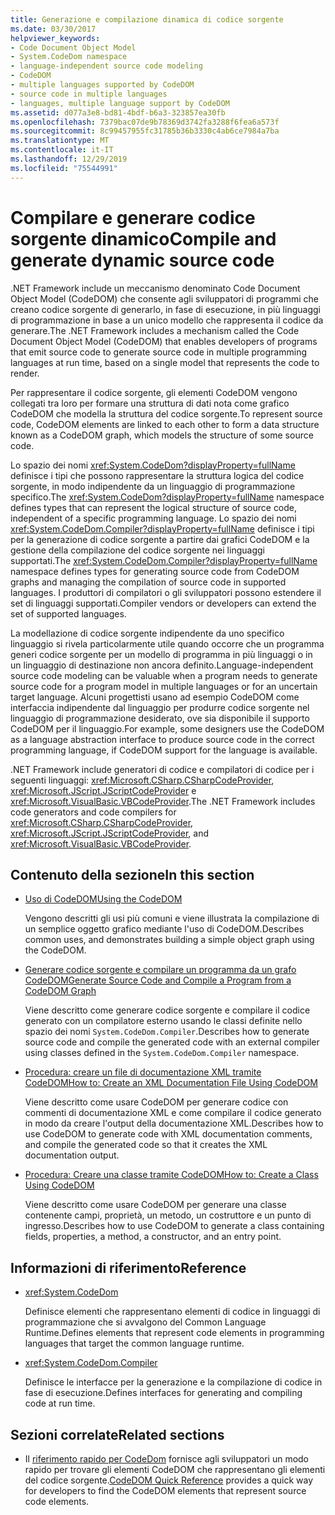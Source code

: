 ```yaml
---
title: Generazione e compilazione dinamica di codice sorgente
ms.date: 03/30/2017
helpviewer_keywords:
- Code Document Object Model
- System.CodeDom namespace
- language-independent source code modeling
- CodeDOM
- multiple languages supported by CodeDOM
- source code in multiple languages
- languages, multiple language support by CodeDOM
ms.assetid: d077a3e8-bd81-4bdf-b6a3-323857ea30fb
ms.openlocfilehash: 7379bac07de9b78369d3742fa3288f6fea6a573f
ms.sourcegitcommit: 8c99457955fc31785b36b3330c4ab6ce7984a7ba
ms.translationtype: MT
ms.contentlocale: it-IT
ms.lasthandoff: 12/29/2019
ms.locfileid: "75544991"
---
```

# <a name="compile-and-generate-dynamic-source-code"></a><span data-ttu-id="64db9-102">Compilare e generare codice sorgente dinamico</span><span class="sxs-lookup"><span data-stu-id="64db9-102">Compile and generate dynamic source code</span></span>

<span data-ttu-id="64db9-103">.NET Framework include un meccanismo denominato Code Document Object Model (CodeDOM) che consente agli sviluppatori di programmi che creano codice sorgente di generarlo, in fase di esecuzione, in più linguaggi di programmazione in base a un unico modello che rappresenta il codice da generare.</span><span class="sxs-lookup"><span data-stu-id="64db9-103">The .NET Framework includes a mechanism called the Code Document Object Model (CodeDOM) that enables developers of programs that emit source code to generate source code in multiple programming languages at run time, based on a single model that represents the code to render.</span></span>  
  
<span data-ttu-id="64db9-104">Per rappresentare il codice sorgente, gli elementi CodeDOM vengono collegati tra loro per formare una struttura di dati nota come grafico CodeDOM che modella la struttura del codice sorgente.</span><span class="sxs-lookup"><span data-stu-id="64db9-104">To represent source code, CodeDOM elements are linked to each other to form a data structure known as a CodeDOM graph, which models the structure of some source code.</span></span>  
  
<span data-ttu-id="64db9-105">Lo spazio dei nomi <xref:System.CodeDom?displayProperty=fullName> definisce i tipi che possono rappresentare la struttura logica del codice sorgente, in modo indipendente da un linguaggio di programmazione specifico.</span><span class="sxs-lookup"><span data-stu-id="64db9-105">The <xref:System.CodeDom?displayProperty=fullName> namespace defines types that can represent the logical structure of source code, independent of a specific programming language.</span></span> <span data-ttu-id="64db9-106">Lo spazio dei nomi <xref:System.CodeDom.Compiler?displayProperty=fullName> definisce i tipi per la generazione di codice sorgente a partire dai grafici CodeDOM e la gestione della compilazione del codice sorgente nei linguaggi supportati.</span><span class="sxs-lookup"><span data-stu-id="64db9-106">The <xref:System.CodeDom.Compiler?displayProperty=fullName> namespace defines types for generating source code from CodeDOM graphs and managing the compilation of source code in supported languages.</span></span> <span data-ttu-id="64db9-107">I produttori di compilatori o gli sviluppatori possono estendere il set di linguaggi supportati.</span><span class="sxs-lookup"><span data-stu-id="64db9-107">Compiler vendors or developers can extend the set of supported languages.</span></span>  
  
<span data-ttu-id="64db9-108">La modellazione di codice sorgente indipendente da uno specifico linguaggio si rivela particolarmente utile quando occorre che un programma generi codice sorgente per un modello di programma in più linguaggi o in un linguaggio di destinazione non ancora definito.</span><span class="sxs-lookup"><span data-stu-id="64db9-108">Language-independent source code modeling can be valuable when a program needs to generate source code for a program model in multiple languages or for an uncertain target language.</span></span> <span data-ttu-id="64db9-109">Alcuni progettisti usano ad esempio CodeDOM come interfaccia indipendente dal linguaggio per produrre codice sorgente nel linguaggio di programmazione desiderato, ove sia disponibile il supporto CodeDOM per il linguaggio.</span><span class="sxs-lookup"><span data-stu-id="64db9-109">For example, some designers use the CodeDOM as a language abstraction interface to produce source code in the correct programming language, if CodeDOM support for the language is available.</span></span>  
  
<span data-ttu-id="64db9-110">.NET Framework include generatori di codice e compilatori di codice per i seguenti linguaggi: <xref:Microsoft.CSharp.CSharpCodeProvider>, <xref:Microsoft.JScript.JScriptCodeProvider> e <xref:Microsoft.VisualBasic.VBCodeProvider>.</span><span class="sxs-lookup"><span data-stu-id="64db9-110">The .NET Framework includes code generators and code compilers for <xref:Microsoft.CSharp.CSharpCodeProvider>, <xref:Microsoft.JScript.JScriptCodeProvider>, and <xref:Microsoft.VisualBasic.VBCodeProvider>.</span></span>  
  
## <a name="in-this-section"></a><span data-ttu-id="64db9-111">Contenuto della sezione</span><span class="sxs-lookup"><span data-stu-id="64db9-111">In this section</span></span>

- [<span data-ttu-id="64db9-112">Uso di CodeDOM</span><span class="sxs-lookup"><span data-stu-id="64db9-112">Using the CodeDOM</span></span>](using-the-codedom.md)

  <span data-ttu-id="64db9-113">Vengono descritti gli usi più comuni e viene illustrata la compilazione di un semplice oggetto grafico mediante l'uso di CodeDOM.</span><span class="sxs-lookup"><span data-stu-id="64db9-113">Describes common uses, and demonstrates building a simple object graph using the CodeDOM.</span></span>  
  
- [<span data-ttu-id="64db9-114">Generare codice sorgente e compilare un programma da un grafo CodeDOM</span><span class="sxs-lookup"><span data-stu-id="64db9-114">Generate Source Code and Compile a Program from a CodeDOM Graph</span></span>](generating-and-compiling-source-code-from-a-codedom-graph.md)  

  <span data-ttu-id="64db9-115">Viene descritto come generare codice sorgente e compilare il codice generato con un compilatore esterno usando le classi definite nello spazio dei nomi `System.CodeDom.Compiler`.</span><span class="sxs-lookup"><span data-stu-id="64db9-115">Describes how to generate source code and compile the generated code with an external compiler using classes defined in the `System.CodeDom.Compiler` namespace.</span></span>  
  
- [<span data-ttu-id="64db9-116">Procedura: creare un file di documentazione XML tramite CodeDOM</span><span class="sxs-lookup"><span data-stu-id="64db9-116">How to: Create an XML Documentation File Using CodeDOM</span></span>](how-to-create-an-xml-documentation-file-using-codedom.md)  

  <span data-ttu-id="64db9-117">Viene descritto come usare CodeDOM per generare codice con commenti di documentazione XML e come compilare il codice generato in modo da creare l'output della documentazione XML.</span><span class="sxs-lookup"><span data-stu-id="64db9-117">Describes how to use CodeDOM to generate code with XML documentation comments, and compile the generated code so that it creates the XML documentation output.</span></span>  
  
- [<span data-ttu-id="64db9-118">Procedura: Creare una classe tramite CodeDOM</span><span class="sxs-lookup"><span data-stu-id="64db9-118">How to: Create a Class Using CodeDOM</span></span>](how-to-create-a-class-using-codedom.md)  

  <span data-ttu-id="64db9-119">Viene descritto come usare CodeDOM per generare una classe contenente campi, proprietà, un metodo, un costruttore e un punto di ingresso.</span><span class="sxs-lookup"><span data-stu-id="64db9-119">Describes how to use CodeDOM to generate a class containing fields, properties, a method, a constructor, and an entry point.</span></span>  
  
## <a name="reference"></a><span data-ttu-id="64db9-120">Informazioni di riferimento</span><span class="sxs-lookup"><span data-stu-id="64db9-120">Reference</span></span>  

- <xref:System.CodeDom>  

  <span data-ttu-id="64db9-121">Definisce elementi che rappresentano elementi di codice in linguaggi di programmazione che si avvalgono del Common Language Runtime.</span><span class="sxs-lookup"><span data-stu-id="64db9-121">Defines elements that represent code elements in programming languages that target the common language runtime.</span></span>  
  
- <xref:System.CodeDom.Compiler>  

  <span data-ttu-id="64db9-122">Definisce le interfacce per la generazione e la compilazione di codice in fase di esecuzione.</span><span class="sxs-lookup"><span data-stu-id="64db9-122">Defines interfaces for generating and compiling code at run time.</span></span>  
  
## <a name="related-sections"></a><span data-ttu-id="64db9-123">Sezioni correlate</span><span class="sxs-lookup"><span data-stu-id="64db9-123">Related sections</span></span>  

- <span data-ttu-id="64db9-124">Il [riferimento rapido per CodeDom](https://docs.microsoft.com/previous-versions/dotnet/netframework-4.0/f1dfsbhc(v=vs.100)) fornisce agli sviluppatori un modo rapido per trovare gli elementi CodeDOM che rappresentano gli elementi del codice sorgente.</span><span class="sxs-lookup"><span data-stu-id="64db9-124">[CodeDOM Quick Reference](https://docs.microsoft.com/previous-versions/dotnet/netframework-4.0/f1dfsbhc(v=vs.100)) provides a quick way for developers to find the CodeDOM elements that represent source code elements.</span></span>
